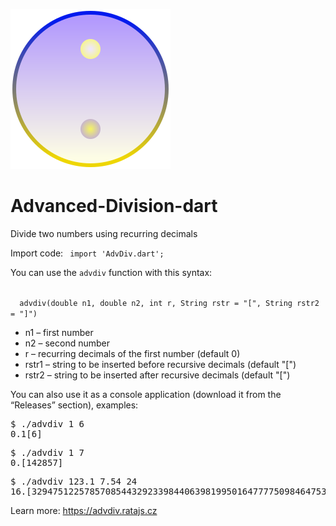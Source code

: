 ![](https://raw.githubusercontent.com/ratajs/Advanced-Division/master/imgs/icon.svg)

# Advanced-Division-dart
Divide two numbers using recurring decimals

Import code:
<code>
  import 'AdvDiv.dart'; 
</code>


You can use the `advdiv` function with this syntax:

<code>
  advdiv(double n1, double n2, int r, String rstr = "[", String rstr2 = "]")
</code>

* n1 – first number
* n2 – second number
* r – recurring decimals of the first number (default 0)
* rstr1 – string to be inserted before recursive decimals (default "[")
* rstr2 – string to be inserted after recursive decimals (default "[")

You can also use it as a console application (download it from the “Releases” section), examples:

<pre>$ ./advdiv 1 6
0.1[6]</pre>

<pre>$ ./advdiv 1 7
0.[142857]</pre>

<pre>$ ./advdiv 123.1 7.54 24
16.[329475122578570854432923398440639819950164777750984647536371674302708785467406157061]</pre>

Learn more: <https://advdiv.ratajs.cz>
